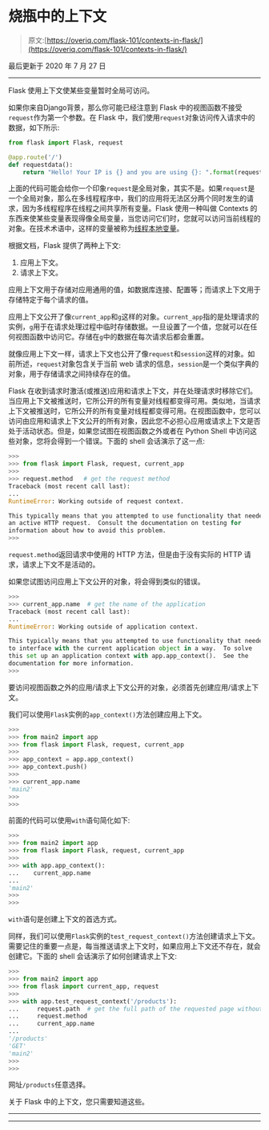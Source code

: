 # 烧瓶中的上下文

> 原文:[https://overiq.com/flask-101/contexts-in-flask/](https://overiq.com/flask-101/contexts-in-flask/)

最后更新于 2020 年 7 月 27 日

* * *

Flask 使用上下文使某些变量暂时全局可访问。

如果你来自Django背景，那么你可能已经注意到 Flask 中的视图函数不接受`request`作为第一个参数。在 Flask 中，我们使用`request`对象访问传入请求中的数据，如下所示:

```py
from flask import Flask, request

@app.route('/')
def requestdata():
    return "Hello! Your IP is {} and you are using {}: ".format(request.remote_addr, request.user_agent)

```

上面的代码可能会给你一个印象`request`是全局对象，其实不是。如果`request`是一个全局对象，那么在多线程程序中，我们的应用将无法区分两个同时发生的请求，因为多线程程序在线程之间共享所有变量。Flask 使用一种叫做 Contexts 的东西来使某些变量表现得像全局变量，当您访问它们时，您就可以访问当前线程的对象。在技术术语中，这样的变量被称为[线程本地变量](https://werkzeug.palletsprojects.com/en/master/local/)。

根据文档，Flask 提供了两种上下文:

1.  应用上下文。
2.  请求上下文。

应用上下文用于存储对应用通用的值，如数据库连接、配置等；而请求上下文用于存储特定于每个请求的值。

应用上下文公开了像`current_app`和`g`这样的对象。`current_app`指的是处理请求的实例，`g`用于在请求处理过程中临时存储数据。一旦设置了一个值，您就可以在任何视图函数中访问它。存储在`g`中的数据在每次请求后都会重置。

就像应用上下文一样，请求上下文也公开了像`request`和`session`这样的对象。如前所述，`request`对象包含关于当前 web 请求的信息，`session`是一个类似字典的对象，用于存储请求之间持续存在的值。

Flask 在收到请求时激活(或推送)应用和请求上下文，并在处理请求时移除它们。当应用上下文被推送时，它所公开的所有变量对线程都变得可用。类似地，当请求上下文被推送时，它所公开的所有变量对线程都变得可用。在视图函数中，您可以访问由应用和请求上下文公开的所有对象，因此您不必担心应用或请求上下文是否处于活动状态。但是，如果您试图在视图函数之外或者在 Python Shell 中访问这些对象，您将会得到一个错误。下面的 shell 会话演示了这一点:

```py
>>> 
>>> from flask import Flask, request, current_app
>>> 
>>> request.method   # get the request method 
Traceback (most recent call last):
...
RuntimeError: Working outside of request context.

This typically means that you attempted to use functionality that needed
an active HTTP request.  Consult the documentation on testing for
information about how to avoid this problem.
>>>

```

`request.method`返回请求中使用的 HTTP 方法，但是由于没有实际的 HTTP 请求，请求上下文不是活动的。

如果您试图访问应用上下文公开的对象，将会得到类似的错误。

```py
>>> 
>>> current_app.name  # get the name of the application
Traceback (most recent call last):
...
RuntimeError: Working outside of application context.

This typically means that you attempted to use functionality that needed
to interface with the current application object in a way.  To solve
this set up an application context with app.app_context().  See the
documentation for more information.
>>>

```

要访问视图函数之外的应用/请求上下文公开的对象，必须首先创建应用/请求上下文。

我们可以使用`Flask`实例的`app_context()`方法创建应用上下文。

```py
>>>
>>> from main2 import app
>>> from flask import Flask, request, current_app
>>>
>>> app_context = app.app_context()
>>> app_context.push()
>>>
>>> current_app.name
'main2'
>>>
>>>

```

前面的代码可以使用`with`语句简化如下:

```py
>>>
>>> from main2 import app
>>> from flask import Flask, request, current_app
>>>
>>> with app.app_context():
...    current_app.name
...
'main2'
>>>
>>>

```

`with`语句是创建上下文的首选方式。

同样，我们可以使用`Flask`实例的`test_request_context()`方法创建请求上下文。需要记住的重要一点是，每当推送请求上下文时，如果应用上下文还不存在，就会创建它。下面的 shell 会话演示了如何创建请求上下文:

```py
>>>
>>> from main2 import app
>>> from flask import current_app, request
>>>
>>> with app.test_request_context('/products'):
...     request.path  # get the full path of the requested page without the domain name.
...     request.method
...     current_app.name
...
'/products'
'GET'
'main2'
>>>
>>>

```

网址`/products`任意选择。

关于 Flask 中的上下文，您只需要知道这些。

* * *

* * *